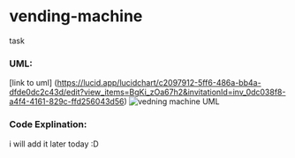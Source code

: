 # vending-machine
task

### UML:
[link to uml] (https://lucid.app/lucidchart/c2097912-5ff6-486a-bb4a-dfde0dc2c43d/edit?view_items=BgKi_zOa67h2&invitationId=inv_0dc038f8-a4f4-4161-829c-ffd256043d56)
![vedning machine UML](https://github.com/BisanGhoul/vending-machine/assets/83010214/8deaab0d-4d96-4e93-8a76-2ad4a6858baf)

### Code Explination:
i will add it later today :D
